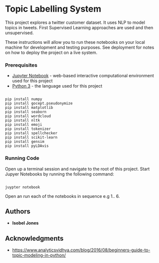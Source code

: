 # Topic Labelling System

This project explores a twitter customer dataset. It uses NLP to model topics in tweets. First Supervised Learning approaches are used and then unsupervised. 

These instructions will allow you to run these notebooks on your local machine for development and testing purposes. See deployment for notes on how to deploy the project on a live system.

### Prerequisites
 * [Jupyter Notebook](https://jupyter.org/install) - web-based interactive computational environment used for this project
 * [Python 3](https://www.python.org/downloads/) - the language used for this project
 ```
 
pip install numpy
pip install gocept.pseudonymize
pip install matplotlib
pip install seaborn
pip install wordcloud
pip install nltk
pip install emoji
pip install tokenizer
pip install spellchecker
pip install scikit-learn
pip install gensim
pip install pyLDAvis

```
### Running Code
Open up a terminal session and navigate to the root of this project. 
Start Jupyer Notebooks by running the following command:
```

juypter notebook

```

Open an run each of the notebooks in sequence e.g 1.. 6.


## Authors

* **Isobel Jones**

## Acknowledgments

* https://www.analyticsvidhya.com/blog/2016/08/beginners-guide-to-topic-modeling-in-python/
